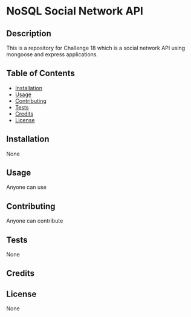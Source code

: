 # NoSQL Social Network API

## Description
This is a repository for Challenge 18 which is a social network API using mongoose and express applications.

## Table of Contents
- [Installation](#installation)
- [Usage](#usage)
- [Contributing](#contributing)
- [Tests](#tests)
- [Credits](#credits)
- [License](#license)

## Installation
None

## Usage
Anyone can use

## Contributing
Anyone can contribute

## Tests
None

## Credits


## License
None